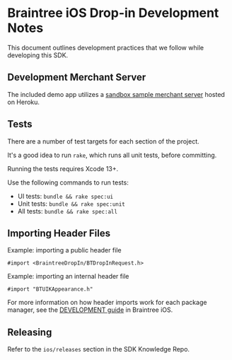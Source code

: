 # Braintree iOS Drop-in Development Notes

This document outlines development practices that we follow while developing this SDK.

## Development Merchant Server

The included demo app utilizes a [sandbox sample merchant server](https://braintree-sample-merchant.herokuapp.com) hosted on Heroku.

## Tests

There are a number of test targets for each section of the project.

It's a good idea to run `rake`, which runs all unit tests, before committing.

Running the tests requires Xcode 13+.

Use the following commands to run tests:
* UI tests: `bundle && rake spec:ui`
* Unit tests: `bundle && rake spec:unit`
* All tests: `bundle && rake spec:all`

## Importing Header Files

Example: importing a public header file
```objc
#import <BraintreeDropIn/BTDropInRequest.h>
```

Example: importing an internal header file
```objc
#import "BTUIKAppearance.h"
```

For more information on how header imports work for each package manager, see the [DEVELOPMENT guide](https://github.com/braintree/braintree_ios/blob/master/DEVELOPMENT.md#importing-header-files) in Braintree iOS.

## Releasing

Refer to the `ios/releases` section in the SDK Knowledge Repo.
